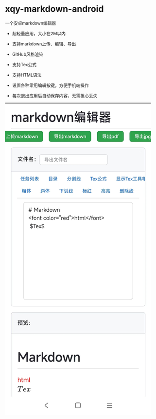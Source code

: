 # xqy-markdown-android
一个安卓markdown编辑器
- 超轻量应用，大小在2M以内

- 支持markdown上传、编辑、导出
- GitHub风格渲染
- 支持Tex公式
- 支持HTML语法
- 设置各种常用编辑按键，方便手机端操作
- 每次退出应用后自动保存内容，无需担心丢失

![image](image.jpg)
